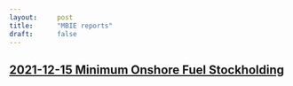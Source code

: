 ```yaml
---
layout:     post
title:      "MBIE reports"
draft:      false
---
```




## [2021-12-15 Minimum Onshore Fuel Stockholding](https://www.mbie.govt.nz/dmsdocument/19878-minimum-onshore-fuel-stockholding-proactiverelease-pdf)








